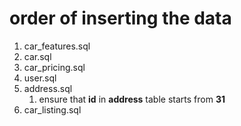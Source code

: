 # order of inserting the data
1. car_features.sql
2. car.sql
3. car_pricing.sql
4. user.sql
5. address.sql
    1. ensure that **id** in **address** table starts from **31**
6. car_listing.sql